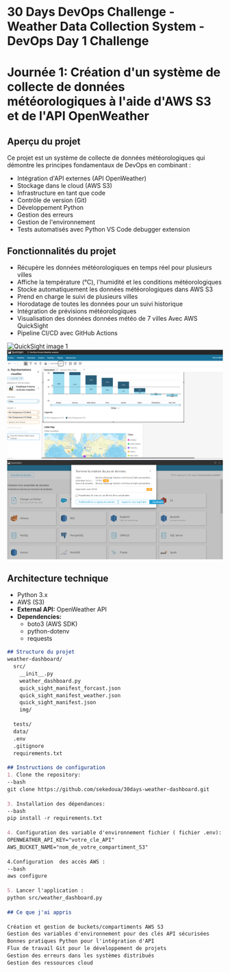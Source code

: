 # 30 Days DevOps Challenge - Weather Data Collection System - DevOps Day 1 Challenge
# Journée 1: Création d'un système de collecte de données météorologiques à l'aide d'AWS S3 et de l'API OpenWeather

## Aperçu du projet
Ce projet est un système de collecte de données météorologiques qui démontre les principes fondamentaux de DevOps en combinant :
- Intégration d'API externes (API OpenWeather)
- Stockage dans le cloud (AWS S3)
- Infrastructure en tant que code
- Contrôle de version (Git)
- Développement Python
- Gestion des erreurs
- Gestion de l'environnement
- Tests automatisés avec Python VS Code debugger extension



## Fonctionnalités du projet
- Récupère les données météorologiques en temps réel pour plusieurs villes
- Affiche la température (°C), l'humidité et les conditions météorologiques
- Stocke automatiquement les données météorologiques dans AWS S3
- Prend en charge le suivi de plusieurs villes
- Horodatage de toutes les données pour un suivi historique
- Intégration de prévisions météorologiques
- Visualisation des données données météo de 7 villes Avec AWS QuickSight 
- Pipeline CI/CD avec GitHub Actions
   


![QuickSight image 1](src/img/img/Jointure_Forcast_Weather.PNG) 
![QuickSight image 2](src/img/quick_sight_dash.PNG)
![QuickSight image 3](src/img/quick_sight.PNG)

## Architecture technique
-  Python 3.x
-   AWS (S3)
- **External API:** OpenWeather API
- **Dependencies:** 
  - boto3 (AWS SDK)
  - python-dotenv
  - requests

```markdown
## Structure du projet
weather-dashboard/
  src/
    __init__.py
    weather_dashboard.py
    quick_sight_manifest_forcast.json
    quick_sight_manifest_weather.json
    quick_sight_manifest.json
    img/

  tests/
  data/
  .env
  .gitignore
  requirements.txt

## Instructions de configuration
1. Clone the repository:
--bash
git clone https://github.com/sekedoua/30days-weather-dashboard.git

3. Installation des dépendances:
--bash
pip install -r requirements.txt

4. Configuration des variable d'environnement fichier ( fichier .env):
OPENWEATHER_API_KEY="votre_cle_API"
AWS_BUCKET_NAME="nom_de_votre_compartiment_S3"

4.Configuration  des accès AWS :
--bash 
aws configure

5. Lancer l'application :
python src/weather_dashboard.py

## Ce que j'ai appris

Création et gestion de buckets/compartiments AWS S3
Gestion des variables d'environnement pour des clés API sécurisées
Bonnes pratiques Python pour l'intégration d'API
Flux de travail Git pour le développement de projets
Gestion des erreurs dans les systèmes distribués
Gestion des ressources cloud





